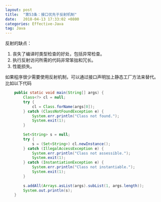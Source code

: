 ```yaml
---
layout: post
title:  "第53条：接口优先于反射机制"
date:   2018-04-13 17:33:02 +0800
categories: Effective-Java
tag: Java
---
```



反射的缺点：
1. 丧失了编译时类型检查的好处，包括异常检查。
2. 执行反射访问所需的代码非常笨拙和冗长。
3. 性能损失。

如果程序很少需要使用反射机制，可以通过接口声明加上静态工厂方法来替代。
比如以下代码
```java
	public static void main(String[] args) {
		Class<?> cl = null;
		try {
			cl = Class.forName(args[0]);
		} catch (ClassNotFoundException e) {
			System.err.println("Class not found.");
			System.exit(1);
		}
		
		Set<String> s = null;
		try {
			s = (Set<String>) cl.newInstance();
		} catch (IllegalAccessException e) {
			System.err.println("Class not assessible.");
			System.exit(1);
		} catch (InstantiationException e) {
			System.err.println("Class not instantiable.");
			System.exit(1);
		}
		
		s.addAll(Arrays.asList(args).subList(1, args.length));
		System.out.println(s);
	}
```
